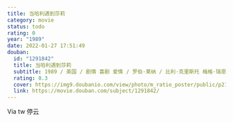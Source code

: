 ```yaml
---
title: 当哈利遇到莎莉
category: movie
status: todo
rating: 0
year: "1989"
date: 2022-01-27 17:51:49
douban:
  id: "1291842"
  title: 当哈利遇到莎莉
  subtitle: 1989 / 美国 / 剧情 喜剧 爱情 / 罗伯·莱纳 / 比利·克里斯托 梅格·瑞恩
  rating: 8.3
  cover: https://img9.doubanio.com/view/photo/m_ratio_poster/public/p2172960925.jpg
  link: https://movie.douban.com/subject/1291842/
---
```


Via tw 停云